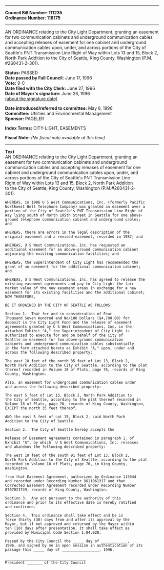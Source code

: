* * * * *  
  
**Council Bill Number: [](#h0)[](#h2)111235**   
**Ordinance Number: 118175**  
  
* * * * *  
  
AN ORDINANCE relating to the City Light Department, granting an easement for two communication cabinets and underground communication cables and accepting releases of easement for one cabinet and underground communication cables upon, under, and across portions of the City of Seattle's PNT Transmission Line Right of Way within Lots 13 and 15, Block 2, North Park Addition to the City of Seattle, King County, Washington (P.M. \#260431-2-301).  
  
**Status:** PASSED   
**Date passed by Full Council:** June 17, 1996   
**Vote:** 9-0   
**Date filed with the City Clerk:** June 27, 1996   
**Date of Mayor's signature:** June 26, 1996   
[(about the signature date)](/~public/approvaldate.htm)   
  
  
**Date introduced/referred to committee:** May 6, 1996   
**Committee:** Utilities and Environmental Management   
**Sponsor:** PAGELER   
  
**Index Terms:** CITY-LIGHT, EASEMENTS  
  
**Fiscal Note:** *(No fiscal note available at this time)*  
  
* * * * *  
  
**Text**  
    AN ORDINANCE relating to the City Light Department, granting an  
    easement for two communication cabinets and underground  
    communication cables and accepting releases of easement for one  
    cabinet and underground communication cables upon, under, and  
    across portions of the City of Seattle's PNT Transmission Line  
    Right of Way within Lots 13 and 15, Block 2, North Park Addition  
    to the City of Seattle, King County, Washington (P.M.#260431-2-  
    301).  
  
    WHEREAS, in 1986 U S West Communications, Inc. (formerly Pacific  
    Northwest Bell Telephone Company) was granted an easement over a  
    portion of the City of Seattle's PNT Transmission Line Right of  
    Way lying south of North 105th Street in Seattle for one above-  
    ground telephone communication cabinet and underground cables;  
    and  
  
    WHEREAS, there are errors in the legal description of the  
    original easement and a revised easement, recorded in 1987; and  
  
    WHEREAS, U S West Communications, Inc. has requested an  
    additional easement for an above-ground communication cabinet  
    adjoining the existing communication facilities; and  
  
    WHEREAS, the Superintendent of City Light has recommended the  
    grant of an easement for the additional communication cabinet;  
    and  
  
    WHEREAS, U S West Communications, Inc. has agreed to release the  
    existing easement agreements and pay to City Light the fair  
    market value of the new easement areas in exchange for a new  
    easement for its existing facilities and the additional cabinet;  
    NOW THEREFORE,  
  
    BE IT ORDAINED BY THE CITY OF SEATTLE AS FOLLOWS:  
  
    Section 1.  That for and in consideration of Four  
    Thousand Seven Hundred and No/100 Dollars ($4,700.00) for  
    deposit in the City Light Fund and the release of easement  
    agreements granted by U S West Communications, Inc. in the  
    attached Exhibit "A," the Superintendent of City Light is  
    authorized to execute for and on behalf of the City of  
    Seattle an easement for two above-ground communication  
    cabinets and underground communication cables substantially  
    in the form attached hereto as Exhibit "A," upon, under and  
    across the following described property:  
  
    The east 10 feet of the north 35 feet of Lot 13, Block 2,  
    North Park Addition to the City of Seattle, according to the plat  
    thereof recorded in Volume 18 of Plats, page 76, records of King  
    County, Washington.  
  
    Also, an easement for underground communication cables under  
    and across the following described property:  
  
    The east 5 feet of Lot 13, Block 2, North Park Addition to  
    the City of Seattle, according to the plat thereof recorded in  
    Volume 18 of Plats, page 76, records of King County, Washington,  
    EXCEPT the north 35 feet thereof,  
  
    AND the east 5 feet of Lot 15, Block 2, said North Park  
    Addition to the City of Seattle.  
  
    Section 2.  The City of Seattle hereby accepts the  
  
    Release of Easement Agreements contained in paragraph 1. of  
    Exhibit "A", by which  U S West Communications, Inc. releases  
    and abandons the following described property:  
  
    The west 10 feet of the south 91 feet of Lot 13, Block 2,  
    North Park Addition to the City of Seattle, according to the plat  
    recorded in Volume 18 of Plats, page 76, in King County,  
    Washington.  
  
    from that Easement Agreement, authorized by Ordinance 113044  
    and recorded under Recording Number 8611061317 and that  
    Corrected Easement Agreement recorded under Recording Number  
    8707021749, records of King County, Washington.  
  
    Section 3.  Any act pursuant to the authority of this  
    ordinance and prior to its effective date is hereby ratified  
    and confirmed.  
  
    Section 4.  This ordinance shall take effect and be in  
    force thirty (30) days from and after its approval by the  
    Mayor, but if not approved and returned by the Mayor within  
    ten (10) days after presentation, it shall take effect as  
    provided by Municipal Code Section 1.04.020.  
  
    Passed by the City Council the _____ day of ____________,  
    1996, and signed by me in open session in authentication of its  
    passage this _____ day of _________________, 1996.  
  
    _____________________________________  
    President _______ of the City Council  
